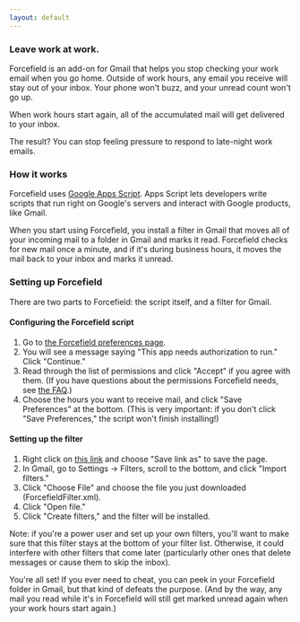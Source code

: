 ```yaml
---
layout: default
---
```


### Leave work at work.

Forcefield is an add-on for Gmail that helps you stop checking your work email when you go home. Outside of work hours, any email you receive will stay out of your inbox. Your phone won't buzz, and your unread count won't go up.

When work hours start again, all of the accumulated mail will get delivered to your inbox.

The result? You can stop feeling pressure to respond to late-night work emails.

### How it works

Forcefield uses [Google Apps Script](https://developers.google.com/apps-script/). Apps Script lets developers write scripts that run right on Google's servers and interact with Google products, like Gmail.

When you start using Forcefield, you install a filter in Gmail that moves all of your incoming mail to a folder in Gmail and marks it read. Forcefield checks for new mail once a minute, and if it's during business hours, it moves the mail back to your inbox and marks it unread.

### Setting up Forcefield

There are two parts to Forcefield: the script itself, and a filter for Gmail.

#### Configuring the Forcefield script

1. Go to [the Forcefield preferences page](https://script.google.com/macros/s/AKfycbyuR18yqYaULKcSN8dV0D77OLW24KzHBjZIqENeSMjb-PAGmYE/exec).
1. You will see a message saying "This app needs authorization to run." Click "Continue."
1. Read through the list of permissions and click "Accept" if you agree with them. (If you have questions about the permissions Forcefield needs, see [the FAQ](/faq/).)
1. Choose the hours you want to receive mail, and click "Save Preferences" at the bottom. (This is very important: if you don't click "Save Preferences," the script won't finish installing!)

#### Setting up the filter

1. Right click on [this link](https://raw.githubusercontent.com/google/forcefield/master/ForcefieldFilter.xml) and choose "Save link as" to save the page.
1. In Gmail, go to Settings -> Filters, scroll to the bottom, and click "Import filters."
1. Click "Choose File" and choose the file you just downloaded (ForcefieldFilter.xml).
1. Click "Open file."
1. Click "Create filters," and the filter will be installed.

Note: if you're a power user and set up your own filters, you'll want to make sure that this filter stays at the bottom of your filter list. Otherwise, it could interfere with other filters that come later (particularly other ones that delete messages or cause them to skip the inbox).

You're all set! If you ever need to cheat, you can peek in your Forcefield folder in Gmail, but that kind of defeats the purpose. (And by the way, any mail you read while it's in Forcefield will still get marked unread again when your work hours start again.)

